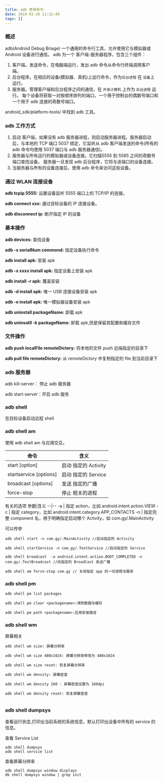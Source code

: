 ```yaml
---
title: adb 常用命令
date: 2019-03-26 11:32:49
tags: []
---
```


### 概述

adb(Android Debug Briage) 一个通用的命令行工具，允许使用它与模拟器或 Android 设备进行通信。 adb 为一个 客户端-服务器程序，包含三个组件：
1. 客户端。发送命令，在电脑端运行，发出 adb 命令从命令行终端调用客户端。
2. 后台程序。在相应的设备(模拟器、真机)上运行命令，作为`后台进程` 在 `设备`上运行。
3. 服务器。管理客户端和后台程序之间的通信，在 `开发计算机` 上作为 `后台进程` 运行。 每个设备将获取一对按顺序排列的端口，一个用于控制台的偶数号端口和一个用于 adb 连接的奇数号端口。


android_sdk/platform-tools/ 中找到 adb 工具。

### adb 工作方式

1. 启动 客户端，如果没有 adb 服务器进程，则启动服务器进程。服务器启动后，与本地的 TCP 端口 5037 绑定，它监听从 adb 客户端发送的命令(所有的 adb 命令均使用 5037 端口与 adb 服务器通信)。
2. 服务器与所有运行的模拟器或设备连接。它扫描5555 到 5585 之间的奇数号端口查找设备。 服务器一旦发现 adb 后台程序，它将与该端口的设备连接。
3. 当服务器与所有的设备连接后，使用 adb 命令来访问这些设备。


### 通过 WLAN 连接设备

**adb tcpip 5555:** 设置设备监听 5555 端口上的 TCP/IP 的连接。

**adb connect xxx:**  通过目标设备的 IP 连接设备。

**adb disconnect ip:** 断开指定 IP 的设备 

### 基本操作

**adb devices:** 查找设备

**adb -s serialNum commond:** 指定设备执行命令

**adb install apk:** 安装 apk

**adb -s xxxx install apk:** 指定设备上安装 apk

**adb install -r apk:** 覆盖安装

**adb -d install apk:** 唯一 USB 连接设备安装 apk

**adb -e install apk:** 唯一模拟器设备安装 apk

**adb uninstall packageName:** 卸载 apk

**adb uninsatll -k packageName:** 卸载 apk,但是保留其配置和缓存文件

### 文件操作 

**adb push localFile remoteDictory:** 将本地的文件 push 远端指定的目录下

**adb pull file remoteDictory:** 从 remoteDictory 中复制指定的 file 到当前目录下

### adb 服务器

adb kill-server： 停止 adb 服务器

adb start-server：开启 adb 服务

### adb shell 

在目标设备启动远程 shell 


### adb shell am

使用 adb shell am 与应用交互。


|命令|含义|
--|--
start [option] <Intent>|启动 <Intent> 指定的 Activity
startservice [options] <INTENT>|	启动 <INTENT> 指定的 Service
broadcast [options] <INTENT>	|发送 <INTENT> 指定的广播
force-stop <packagename>|	停止 <packagename> 相关的进程

<Intent> 有关的选项
参数|含义
--|--
-a | <ACTION>	指定 action，比如 android.intent.action.VIEW
-c | <CATEGORY>	指定 category，比如 android.intent.category.APP_CONTACTS
-n | <COMPONENT>	指定完整 component 名，用于明确指定启动哪个 Activity，如 com.gy/.MainActivity

<Intent> 可以传参

```
adb shell start -n com.gy/.MainActivity //启动指定的 Activity

adb shell startService -n com.gy/.TestService //启动指定的 Service

adb shell broadcast  -a android.intent.action.BOOT_COMPLETED -n com.gy/.TestBroadcast //向指定的 BroadCast 发送广播

adb shell am force-stop com.gy // 关闭指定 app 的一切进程与服务
```

### adb shell pm 

```
adb shell pm list packages

adb shell pm clear <packagename>:清除数据与缓存

adb shell pm path <packagename>:应用安装路径

```

### adb shell wm 
屏幕相关

```
adb shell wm size: 屏幕分辨率

adb shell wm size 480x1024: 屏幕分辨率修改为 480x1024

adb shell wm size reset: 恢复屏幕分辨率

adb shell wm density: 屏幕密度

adb shell wm density 160 : 屏幕密度设置为 160dpi

adb shell wm density reset: 恢复屏幕密度


```

### adb shell dumpsys 

查看运行状态,打印出当前系统的系统信息，默认打印出设备中所有的 service 的信息。

查看 Service List

```
adb shell dumpsys
adb shell service list
```
查看屏幕分辨率
```
adb shell dumpsys window displays
db shell dumpsys window | grep init
```